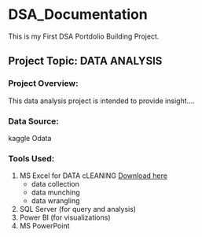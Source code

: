 # DSA_Documentation
This is my First DSA Portdolio Building Project. 

## Project Topic: DATA ANALYSIS
### Project Overview:
This data analysis project is intended to provide insight....

### Data Source:
kaggle
Odata

### Tools Used:
1. MS Excel for DATA cLEANING [Download here](https://microsoft.com)
   - data collection
   - data munching
   - data wrangling
3. SQL Server (for query and analysis)
4. Power BI (for visualizations)
5. MS PowerPoint  
